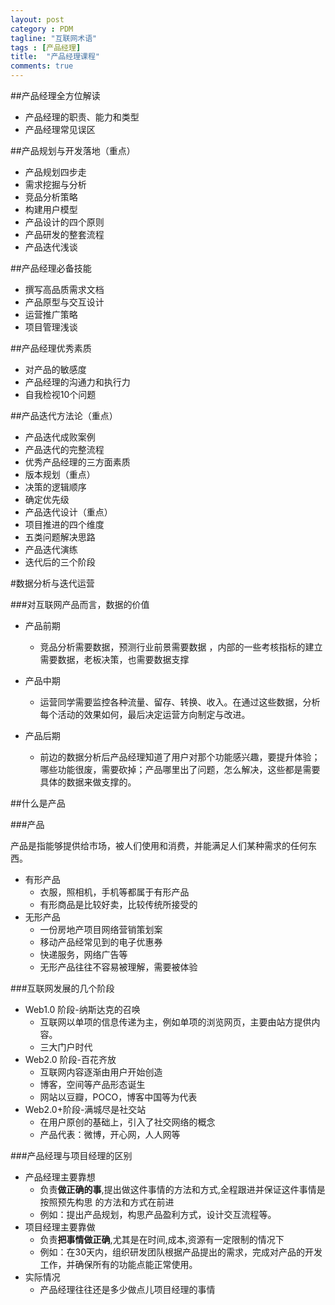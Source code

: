 ```yaml
---
layout: post
category : PDM
tagline: "互联网术语"
tags : [产品经理]
title:  "产品经理课程"
comments: true
---	 
```


##产品经理全方位解读

- 产品经理的职责、能力和类型
- 产品经理常见误区

##产品规划与开发落地（重点）

- 产品规划四步走
- 需求挖掘与分析
- 竞品分析策略
- 构建用户模型
- 产品设计的四个原则
- 产品研发的整套流程
- 产品迭代浅谈

##产品经理必备技能

- 撰写高品质需求文档
- 产品原型与交互设计
- 运营推广策略
- 项目管理浅谈

##产品经理优秀素质

- 对产品的敏感度
- 产品经理的沟通力和执行力
- 自我检视10个问题

##产品迭代方法论（重点）

- 产品迭代成败案例
- 产品迭代的完整流程
- 优秀产品经理的三方面素质
- 版本规划（重点）
- 决策的逻辑顺序
- 确定优先级
- 产品迭代设计（重点）
- 项目推进的四个维度
- 五类问题解决思路
- 产品迭代演练
- 迭代后的三个阶段


#数据分析与迭代运营

###对互联网产品而言，数据的价值

- 产品前期
	- 竞品分析需要数据，预测行业前景需要数据	，内部的一些考核指标的建立需要数据，老板决策，也需要数据支撑

- 产品中期
	- 运营同学需要监控各种流量、留存、转换、收入。在通过这些数据，分析每个活动的效果如何，最后决定运营方向制定与改进。

- 产品后期
	- 前边的数据分析后产品经理知道了用户对那个功能感兴趣，要提升体验；哪些功能很废，需要砍掉；产品哪里出了问题，怎么解决，这些都是需要具体的数据来做支撑的。


##什么是产品

###产品

产品是指能够提供给市场，被人们使用和消费，并能满足人们某种需求的任何东西。

- 有形产品
	- 衣服，照相机，手机等都属于有形产品
	- 有形商品是比较好卖，比较传统所接受的
- 无形产品
	- 一份房地产项目网络营销策划案
	- 移动产品经常见到的电子优惠券
	- 快递服务，网络广告等
	- 无形产品往往不容易被理解，需要被体验

###互联网发展的几个阶段

- Web1.0 阶段-纳斯达克的召唤
	- 互联网以单项的信息传递为主，例如单项的浏览网页，主要由站方提供内容。
	- 三大门户时代
- Web2.0 阶段-百花齐放
	- 互联网内容逐渐由用户开始创造
	- 博客，空间等产品形态诞生
	- 网站以豆瓣，POCO，博客中国等为代表
- Web2.0+阶段-满城尽是社交站
	- 在用户原创的基础上，引入了社交网络的概念
	- 产品代表：微博，开心网，人人网等

###产品经理与项目经理的区别

- 产品经理主要靠想
	- 负责**做正确的事**,提出做这件事情的方法和方式,全程跟进并保证这件事情是按照预先构思
的方法和方式在前进
	- 例如：提出产品规划，构思产品盈利方式，设计交互流程等。
- 项目经理主要靠做
	- 负责**把事情做正确**,尤其是在时间,成本,资源有一定限制的情况下
	- 例如：在30天内，组织研发团队根据产品提出的需求，完成对产品的开发工作，并确保所有的功能点能正常使用。
- 实际情况
	- 产品经理往往还是多少做点儿项目经理的事情


